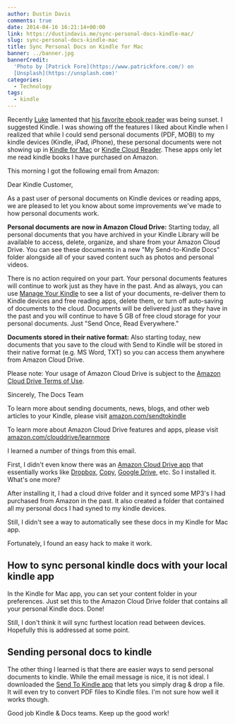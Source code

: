 ```yaml
---
author: Dustin Davis
comments: true
date: 2014-04-16 16:21:14+00:00
link: https://dustindavis.me/sync-personal-docs-kindle-mac/
slug: sync-personal-docs-kindle-mac
title: Sync Personal Docs on Kindle for Mac
banner: ../banner.jpg
bannerCredit:
  'Photo by [Patrick Fore](https://www.patrickfore.com/) on
  [Unsplash](https://unsplash.com)'
categories:
  - Technology
tags:
  - kindle
---
```


Recently [Luke]("http://lukelarsen.com") lamented that
[his favorite ebook reader](https://readmill.com/epilogue) was being sunset. I
suggested Kindle. I was showing off the features I liked about Kindle when I
realized that while I could send personal documents (PDF, MOBI) to my kindle
devices (Kindle, iPad, iPhone), these personal documents were not showing up in
[Kindle for Mac](http://www.amazon.com/gp/feature.html?docId=1000464931) or
[Kindle Cloud Reader](https://read.amazon.com/). These apps only let me read
kindle books I have purchased on Amazon.

This morning I got the following email from Amazon:

Dear Kindle Customer,

As a past user of personal documents on Kindle devices or reading apps, we are
pleased to let you know about some improvements we\'ve made to how personal
documents work.

**Personal documents are now in Amazon Cloud Drive:** Starting today, all
personal documents that you have archived in your Kindle Library will be
available to access, delete, organize, and share from your Amazon Cloud Drive.
You can see these documents in a new \"My Send-to-Kindle Docs\" folder alongside
all of your saved content such as photos and personal videos.

There is no action required on your part. Your personal documents features will
continue to work just as they have in the past. And as always, you can use
[Manage Your Kindle](https://www.amazon.com/myk) to see a list of your
documents, re-deliver them to Kindle devices and free reading apps, delete them,
or turn off auto-saving of documents to the cloud. Documents will be delivered
just as they have in the past and you will continue to have 5 GB of free cloud
storage for your personal documents. Just \"Send Once, Read Everywhere.\"

**Documents stored in their native format:** Also starting today, new documents
that you save to the cloud with Send to Kindle will be stored in their native
format (e.g. MS Word, TXT) so you can access them anywhere from Amazon Cloud
Drive.

Please note: Your usage of Amazon Cloud Drive is subject to the
[Amazon Cloud Drive Terms of Use](https://www.amazon.com/cd/tou).

Sincerely, The Docs Team

To learn more about sending documents, news, blogs, and other web articles to
your Kindle, please visit
[amazon.com/sendtokindle](https://www.amazon.com/sendtokindle/)

To learn more about Amazon Cloud Drive features and apps, please visit
[amazon.com/clouddrive/learnmore](https://www.amazon.com/clouddrive/learnmore)

I learned a number of things from this email.

First, I didn\'t even know there was an
[Amazon Cloud Drive app](http://www.amazon.com/gp/feature.html?docId=1000796781)
that essentially works like [Dropbox]("https://db.tt/bl2ZSRt"),
[Copy]("https://copy.com?r=JdJJ4H"), [Google Drive]("https://drive.google.com"),
etc. So I installed it. What\'s one more?

After installing it, I had a cloud drive folder and it synced some MP3\'s I had
purchased from Amazon in the past. It also created a folder that contained all
my personal docs I had syned to my kindle devices.

Still, I didn\'t see a way to automatically see these docs in my Kindle for Mac
app.

Fortunately, I found an easy hack to make it work.

## How to sync personal kindle docs with your local kindle app

In the Kindle for Mac app, you can set your content folder in your preferences.
Just set this to the Amazon Cloud Drive folder that contains all your personal
Kindle docs. Done!

Still, I don\'t think it will sync furthest location read between devices.
Hopefully this is addressed at some point.

## Sending personal docs to kindle

The other thing I learned is that there are easier ways to send personal
documents to kindle. While the email message is nice, it is not ideal. I
downloaded the [Send To Kindle app](https://www.amazon.com/sendtokindle/) that
lets you simply drag & drop a file. It will even try to convert PDF files to
Kindle files. I\'m not sure how well it works though.

Good job Kindle & Docs teams. Keep up the good work!
